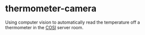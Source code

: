 # thermometer-camera

Using computer vision to automatically read the temperature off a thermometer in the [COSI](https://github.com/COSI-Lab) server room.
